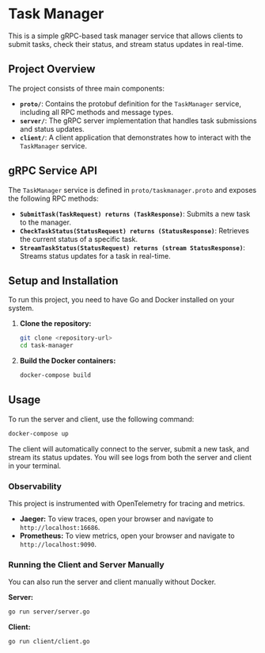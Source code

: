 # Task Manager

This is a simple gRPC-based task manager service that allows clients to submit tasks, check their status, and stream status updates in real-time.

## Project Overview

The project consists of three main components:
- **`proto/`**: Contains the protobuf definition for the `TaskManager` service, including all RPC methods and message types.
- **`server/`**: The gRPC server implementation that handles task submissions and status updates.
- **`client/`**: A client application that demonstrates how to interact with the `TaskManager` service.

## gRPC Service API

The `TaskManager` service is defined in `proto/taskmanager.proto` and exposes the following RPC methods:

- **`SubmitTask(TaskRequest) returns (TaskResponse)`**: Submits a new task to the manager.
- **`CheckTaskStatus(StatusRequest) returns (StatusResponse)`**: Retrieves the current status of a specific task.
- **`StreamTaskStatus(StatusRequest) returns (stream StatusResponse)`**: Streams status updates for a task in real-time.

## Setup and Installation

To run this project, you need to have Go and Docker installed on your system.

1. **Clone the repository:**
   ```sh
   git clone <repository-url>
   cd task-manager
   ```

2. **Build the Docker containers:**
   ```sh
   docker-compose build
   ```

## Usage

To run the server and client, use the following command:

```sh
docker-compose up
```

The client will automatically connect to the server, submit a new task, and stream its status updates. You will see logs from both the server and client in your terminal.

### Observability

This project is instrumented with OpenTelemetry for tracing and metrics.

- **Jaeger:** To view traces, open your browser and navigate to `http://localhost:16686`.
- **Prometheus:** To view metrics, open your browser and navigate to `http://localhost:9090`.

### Running the Client and Server Manually

You can also run the server and client manually without Docker.

**Server:**
```sh
go run server/server.go
```

**Client:**
```sh
go run client/client.go
```